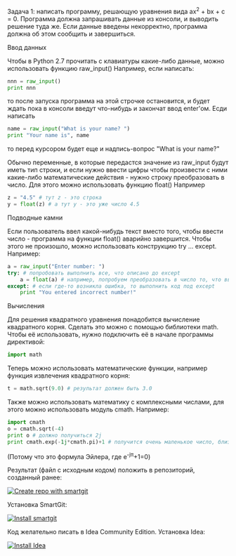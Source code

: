 Задача 1: написать программу, решающую уравнения вида ax<sup>2</sup> + bx + c = 0.
Программа должна запрашивать данные из консоли, и выводить решение туда же.
Если данные введены некорректно, программа должна об этом сообщить и завершиться.

 Ввод данных

Чтобы в Python 2.7 прочитать с клавиатуры какие-либо данные, можно использовать функцию raw_input()
Например, если написать:
```python
nnn = raw_input()
print nnn
```
то после запуска программа на этой строчке остановится, и будет ждать пока в консоли введут что-нибудь и закончат ввод enter'ом.
Есди написать
```python
name = raw_input("What is your name? ")
print "Your name is", name
```
то перед курсором будет еще и надпись-вопрос "What is your name?"

Обычно переменные, в которые передастся значение из raw_input будут иметь тип строки, и если нужно ввести цифры чтобы произвести с ними какие-либо математические действия - нужно строку преобразовать в число.
Для этого можно использовать функцию float()
Например
```python
z = "4.5" # тут z - это строка
y = float(z) # а тут y - это уже число 4.5
```
 Подводные камни

Если пользователь ввел какой-нибудь текст вместо того, чтобы ввести число - программа на функции float() аварийно завершится. Чтобы этого не произошло, можно использовать конструкцию try ... except. Например:
```python
a = raw_input("Enter number: ")
try: # попробовать выполнить все, что описано до except
	a = float(a) # например, попробуем преобразовать в число то, что ввели, и положить обратно в a
except: # если где-то возникла ошибка, то выполнить код под except
	print "You entered incorrect number!"
```

 Вычисления

Для решения квадратного уравнения понадобится вычисление квадратного корня. Сделать это можно с помощью библиотеки math. Чтобы её использовать, нужно подключить её в начале программы директивой:
```python
import math
```
Теперь можно использовать математические функции, например функция извлечения квадратного корня:
```python
t = math.sqrt(9.0) # результат должен быть 3.0
```
Также можно использовать математику с комплексными числами, для этого можно использовать модуль cmath. Например:
```python
import cmath
o = cmath.sqrt(-4)
print o # должно получиться 2j
print cmath.exp(-1j*cmath.pi)+1 # получится очень маленькое число, близкое к 0 (из-за погрешностей вычисления).
```
(Потому что это формула Эйлера, где e<sup>-jπ</sup>+1=0)

Результат (файл с исходным кодом) положить в репозиторий, созданный ранее:

[![Create repo with smartgit](http://img.youtube.com/vi/eOjur6a-OL0/0.jpg)](https://www.youtube.com/watch?v=eOjur6a-OL0)

Установка SmartGit:

[![Install smartgit](http://img.youtube.com/vi/b2aC6c6DrMo/0.jpg)](https://www.youtube.com/watch?v=b2aC6c6DrMo)

Код желательно писать в Idea Community Edition.
Установка Idea:

[![Install Idea](http://img.youtube.com/vi/pLhzq6HA6NI/0.jpg)](https://www.youtube.com/watch?v=pLhzq6HA6NI)
